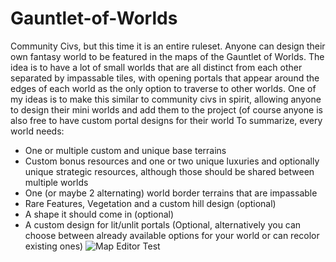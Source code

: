 # Gauntlet-of-Worlds
Community Civs, but this time it is an entire ruleset. Anyone can design their own fantasy world to be featured in the maps of the Gauntlet of Worlds.
The idea is to have a lot of small worlds that are all distinct from each other separated by impassable tiles, with opening portals that appear around the edges of each world as the only option to traverse to other worlds. One of my ideas is to make this similar to community civs in spirit, allowing anyone to design their mini worlds and add them to the project (of course anyone is also free to have custom portal designs for their world
To summarize, every world needs:
- One or multiple custom and unique base terrains
- Custom bonus resources and one or two unique luxuries and optionally unique strategic resources, although those should be shared between multiple worlds
- One (or maybe 2 alternating) world border terrains that are impassable
- Rare Features, Vegetation and a custom hill design (optional)
- A shape it should come in (optional)
- A custom design for lit/unlit portals (Optional, alternatively you can choose between already available options for your world or can recolor existing ones)
![Map Editor Test](https://user-images.githubusercontent.com/866493582/73107a8d-cb02-410c-9f61-302306313d36)
